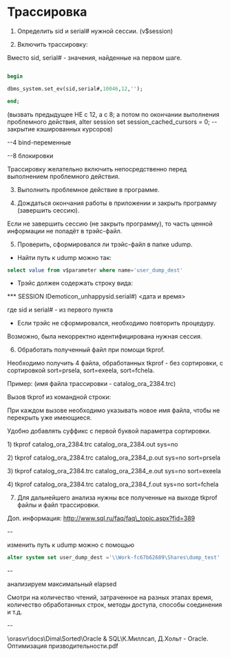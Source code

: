 # Трассировка



1. Определить sid и serial\# нужной сессии. \(v$session\)

2. Включить трассировку: 

Вместо sid, serial\# - значения, найденные на первом шаге.

```sql
begin 
dbms_system.set_ev(sid,serial#,10046,12,''); 
end;
```

\(вызвать предыдущее НЕ с 12, а с 8; а потом по окончании выполнения проблемного действия,   alter session set session\_cached\_cursors = 0;  -- закрытие кэшированных курсоров\)

--4 bind-переменные

--8 блокировки

Трассировку желательно включить непосредственно перед выполнением проблемного действия.

3. Выполнить проблемное действие в программе.

4. Дождаться окончания работы в приложении и закрыть программу \(завершить сессию\).

Если не завершить сессию \(не закрыть программу\), то часть ценной информации не попадёт в трэйс-файл.

5. Проверить, сформировался ли трэйс-файл в папке udump.

- Найти путь к udump можно так:

```sql
select value from v$parameter where name='user_dump_dest'
```

- Трэйс должен содержать строку вида:

\*\*\* SESSION IDemoticon\_unhappysid.serial\#\)  &lt;дата и время&gt;

где sid и serial\# - из первого пункта

- Если трэйс не сформировался, необходимо повторить процедуру.

Возможно, была некорректно идентифицирована нужная сессия.

6. Обработать полученный файл при помощи tkprof.

Необходимо получить 4 файла, обработанных tkprof - без сортировки, с сортировкой sort=prsela, sort=exeela, sort=fchela.

Пример: \(имя файла трассировки - catalog\_ora\_2384.trc\)

Вызов tkprof из командной строки:

При каждом вызове необходимо указывать новое имя файла, чтобы не перекрыть уже имеющиеся.

Удобно добавлять суффикс с первой буквой параметра сортировки.

1\) tkprof catalog\_ora\_2384.trc catalog\_ora\_2384.out sys=no

2\) tkprof catalog\_ora\_2384.trc catalog\_ora\_2384\_p.out sys=no sort=prsela

3\) tkprof catalog\_ora\_2384.trc catalog\_ora\_2384\_e.out sys=no sort=exeela

4\) tkprof catalog\_ora\_2384.trc catalog\_ora\_2384\_f.out sys=no sort=fchela

7. Для дальнейшего анализа нужны все полученные на выходе tkprof файлы и файл трассировки.

Доп. информация: http://www.sql.ru/faq/faq\_topic.aspx?fid=389

--

изменить путь к udump можно с помощью

```sql
alter system set user_dump_dest ='\\Work-fc67b62689\Shares\dump_test'
```

--

анализируем максимальный elapsed

Смотри на количество чтений, затраченное на разных этапах время, количество обработанных строк, методы доступа, способы соединения и т.д.

--

\\orasvr\docs\Dima\Sorted\Oracle & SQL\К.Миллсап, Д.Хольт - Oracle. Оптимизация призводительности.pdf

